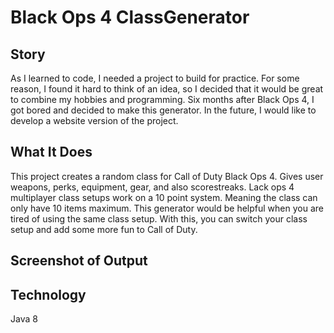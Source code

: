 # Black Ops 4 ClassGenerator

## Story
As I learned to code, I needed a project to build for practice. For some reason, I found it hard to think of an idea, so I decided that it would be great to combine my hobbies and programming. Six months after Black Ops 4, I got bored and decided to make this generator. In the future, I would like to develop a website version of the project.
## What It Does
This project creates a random class for Call of Duty Black Ops 4. Gives user weapons, perks, equipment, gear, and also scorestreaks.  Lack ops 4 multiplayer class setups work on a 10 point system. Meaning the class can only have 10 items maximum.
This generator would be helpful when you are tired of using the same class setup. With this, you can switch your class setup and add some more fun to Call of Duty.

## Screenshot of Output


## Technology
Java 8
